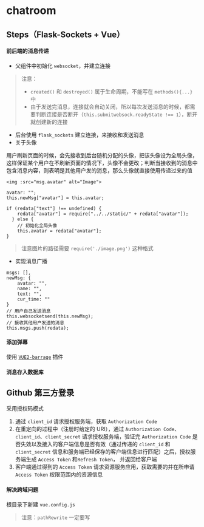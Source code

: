 # chatroom

## Steps（Flask-Sockets + Vue）
#### 前后端的消息传递
* 父组件中初始化 `websocket`，并建立连接
> 注意：
>   * `created()` 和 `destroyed()` 属于生命周期，不能写在 `methods(){...}` 中
>   * 由于发送完消息，连接就会自动关闭，所以每次发送消息的时候，都需要判断连接是否断开（`this.submitwebsock.readyState !== 1`），断开就创建新的连接
    
* 后台使用 `flask_sockets` 建立连接，来接收和发送消息
* 关于头像

用户刷新页面的时候，会先接收到后台随机分配的头像，把该头像设为全局头像，这样保证某个用户在不刷新页面的情况下，头像不会更改；判断当接收到的消息中包含消息内容，则表明是其他用户发的消息，那么头像就直接使用传递过来的值
```
<img :src="msg.avatar" alt="Image">

avatar: "";
this.newMsg["avatar"] = this.avatar;

if (redata["text"] !== undefined) {
    redata["avatar"] = require("../../static/" + redata["avatar"]);
  } else {
    // 初始化全局头像
    this.avatar = redata["avatar"];
}
```
> 注意图片的路径需要 `require('./image.png')` 这种格式

* 实现消息广播
```
msgs: [],
newMsg: {
    avatar: "",
    name: "",
    text: "",
    cur_time: ""
}
// 用户自己发送消息
this.websocketsend(this.newMsg);
// 接收其他用户发送的消息
this.msgs.push(redata);
```

#### 添加弹幕
使用 [`VUE2-barrage`](https://github.com/FoxDaxian/barrage/blob/master/src/App.vue) 插件
#### 消息存入数据库

## Github 第三方登录
采用授权码模式
1. 通过 `client_id` 请求授权服务端，获取 `Authorization Code`
2. 在重定向的过程中（注册时给定的 URI），通过 `Authorization Code`、`client_id`、`client_secret` 请求授权服务端，验证完 `Authorization Code` 是否失效以及接入的客户端信息是否有效（通过传递的 `client_id` 和`client_secret` 信息和服务端已经保存的客户端信息进行匹配）之后，授权服务端生成 `Access Token` 和`Refresh Token`， 并返回给客户端
3. 客户端通过得到的 `Access Token` 请求资源服务应用，获取需要的并在所申请 `Access Token` 权限范围内的资源信息

#### 解决跨域问题
根目录下新建 `vue.config.js`
> 注意：`pathRewrite` 一定要写 
